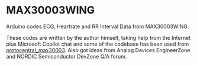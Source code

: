# MAX30003WING
Arduino codes ECG, Heartrate and RR Interval Data from MAX30003WING.

These codes are written by the author himself, taking help from the Internet plus Microsoft Copilot chat and some of the codebase has been used from [protocentral_max30003]([url](https://github.com/Protocentral/protocentral_max30003)). Also got ideas from Analog Devices EngineerZone and NORDIC Semiconductor DevZone Q/A forum.
